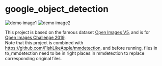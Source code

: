 # google_object_detection
![demo image1](https://storage.googleapis.com/kaggle-media/competitions/open-images/guitarist.png)
![demo image2](https://storage.googleapis.com/kaggle-media/competitions/open-images/table.png)  

This project is based on the famous dataset [Open Images V5](https://storage.googleapis.com/openimages/web/download.html), and is for [Open Images Challenge 2019](https://storage.googleapis.com/openimages/web/challenge2019.html).  
Note that this project is combined with https://github.com/FishLikeApple/mmdetection, and before running, files in to_mmdetection need to be in right places in mmdetection to replace corresponding original files.
